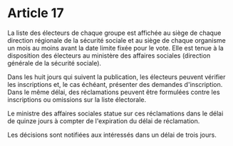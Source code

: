 # Article 17

La liste des électeurs de chaque groupe est affichée au siège de chaque direction régionale de la sécurité sociale et au siège de chaque organisme un mois au moins avant la date limite fixée pour le vote. Elle est tenue à la disposition des électeurs au ministère des affaires sociales (direction générale de la sécurité sociale).

Dans les huit jours qui suivent la publication, les électeurs peuvent vérifier les inscriptions et, le cas échéant, présenter des demandes d'inscription. Dans le même délai, des réclamations peuvent être formulées contre les inscriptions ou omissions sur la liste électorale.

Le ministre des affaires sociales statue sur ces réclamations dans le délai de quinze jours à compter de l'expiration du délai de réclamation.

Les décisions sont notifiées aux intéressés dans un délai de trois jours.
